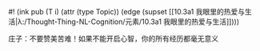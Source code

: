 #! (ink pub (T i) (attr (type Topic)) (edge (supset [[10.3a1 我眼里的热爱与生活|λ:/Thought-Thing-NL-Cognition/元素/10.3a1 我眼里的热爱与生活]])))

庄子：不要赞美苦难！如果不能开启心智，你的所有经历都毫无意义